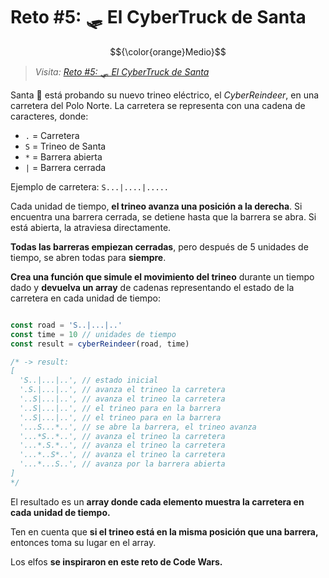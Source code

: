 # Reto #5: 🛷 El CyberTruck de Santa

$${\color{orange}Medio}$$

> _Visita: [Reto #5: 🛷 El CyberTruck de Santa](https://adventjs.dev/es/challenges/2023/5)_

Santa 🎅 está probando su nuevo trineo eléctrico, el _CyberReindeer_, en una
carretera del Polo Norte. La carretera se representa con una cadena de caracteres,
donde:

- `.` = Carretera
- `S` = Trineo de Santa
- `*` = Barrera abierta
- `|` = Barrera cerrada

Ejemplo de carretera: `S...|....|.....`

Cada unidad de tiempo, **el trineo avanza una posición a la derecha**. Si encuentra
una barrera cerrada, se detiene hasta que la barrera se abra. Si está abierta,
la atraviesa directamente.

**Todas las barreras empiezan cerradas**, pero después de 5 unidades de tiempo, se
abren todas para **siempre**.

**Crea una función que simule el movimiento del trineo** durante un tiempo dado y
**devuelva un array** de cadenas representando el estado de la carretera en cada
unidad de tiempo:

```javascript

const road = 'S..|...|..'
const time = 10 // unidades de tiempo
const result = cyberReindeer(road, time)

/* -> result:
[
  'S..|...|..', // estado inicial
  '.S.|...|..', // avanza el trineo la carretera
  '..S|...|..', // avanza el trineo la carretera
  '..S|...|..', // el trineo para en la barrera
  '..S|...|..', // el trineo para en la barrera
  '...S...*..', // se abre la barrera, el trineo avanza
  '...*S..*..', // avanza el trineo la carretera
  '...*.S.*..', // avanza el trineo la carretera
  '...*..S*..', // avanza el trineo la carretera
  '...*...S..', // avanza por la barrera abierta
]
*/

```

El resultado es un **array donde cada elemento muestra la carretera en cada unidad
de tiempo.**

Ten en cuenta que **si el trineo está en la misma posición que una barrera,** entonces
toma su lugar en el array.

Los elfos **se inspiraron en este reto de Code Wars.**
